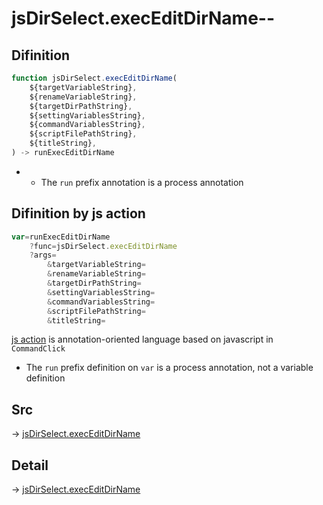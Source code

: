 # jsDirSelect.execEditDirName--

## Difinition

```js.js
function jsDirSelect.execEditDirName(
	${targetVariableString},
	${renameVariableString},
	${targetDirPathString},
	${settingVariablesString},
	${commandVariablesString},
	${scriptFilePathString},
	${titleString},
) -> runExecEditDirName
```

- - The `run` prefix annotation is a process annotation


## Difinition by js action

```js.js
var=runExecEditDirName
	?func=jsDirSelect.execEditDirName
	?args=
		&targetVariableString=
		&renameVariableString=
		&targetDirPathString=
		&settingVariablesString=
		&commandVariablesString=
		&scriptFilePathString=
		&titleString=
```

[js action](#) is annotation-oriented language based on javascript in `CommandClick`

- The `run` prefix definition on `var` is a process annotation, not a variable definition

## Src

-> [jsDirSelect.execEditDirName](https://github.com/puutaro/CommandClick/blob/master/app/src/main/java/com/puutaro/commandclick/fragment_lib/terminal_fragment/js_interface/edit/JsDirSelect.kt#L30)

## Detail

-> [jsDirSelect.execEditDirName](https://github.com/puutaro/CommandClick/blob/master/md/developer/js_interface/details/edit/JsDirSelect/execEditDirName.md)
